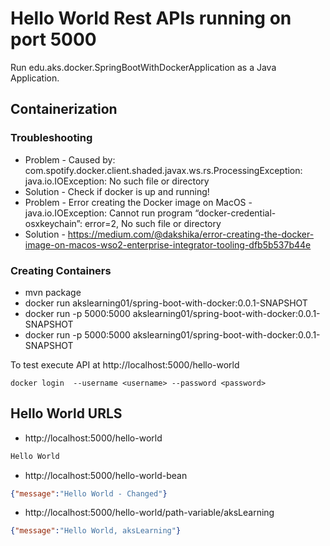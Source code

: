 # Hello World Rest APIs running on port 5000

Run edu.aks.docker.SpringBootWithDockerApplication as a Java Application.


## Containerization

### Troubleshooting

- Problem - Caused by: com.spotify.docker.client.shaded.javax.ws.rs.ProcessingException: java.io.IOException: No such file or directory
- Solution - Check if docker is up and running!
- Problem - Error creating the Docker image on MacOS - java.io.IOException: Cannot run program “docker-credential-osxkeychain”: error=2, No such file or directory
- Solution - https://medium.com/@dakshika/error-creating-the-docker-image-on-macos-wso2-enterprise-integrator-tooling-dfb5b537b44e

### Creating Containers


- mvn package
- docker run akslearning01/spring-boot-with-docker:0.0.1-SNAPSHOT
- docker run -p 5000:5000 akslearning01/spring-boot-with-docker:0.0.1-SNAPSHOT
- docker run -p 5000:5000 akslearning01/spring-boot-with-docker:0.0.1-SNAPSHOT

To test execute API at http://localhost:5000/hello-world

```
docker login  --username <username> --password <password>
```


## Hello World URLS

- http://localhost:5000/hello-world

```txt
Hello World
```

- http://localhost:5000/hello-world-bean

```json
{"message":"Hello World - Changed"}
```

- http://localhost:5000/hello-world/path-variable/aksLearning

```json
{"message":"Hello World, aksLearning"}
```
